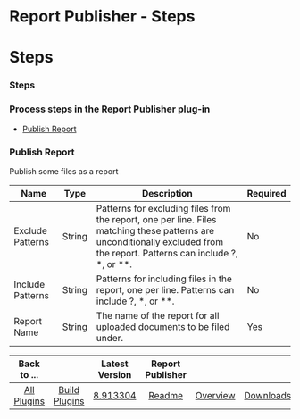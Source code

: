 
Report Publisher - Steps
========================

# Steps


### Steps




### Process steps in the Report Publisher plug-in

* [Publish Report](#publish_report)


### Publish Report

Publish some files as a report


| Name | Type | Description | Required |
| --- | --- | --- | --- |
| Exclude Patterns | String | Patterns for excluding files from the report, one per line. Files matching these patterns are unconditionally excluded from the report. Patterns can include ?, \*, or \*\*. | No |
| Include Patterns | String | Patterns for including files in the report, one per line. Patterns can include ?, \*, or \*\*. | No |
| Report Name | String | The name of the report for all uploaded documents to be filed under. | Yes |



|Back to ...||Latest Version|Report Publisher |||
| :---: | :---: | :---: | :---: | :---: | :---: |
|[All Plugins](../../index.md)|[Build Plugins](../README.md)|[8.913304](https://raw.githubusercontent.com/UrbanCode/IBM-UCB-PLUGINS/main/files/ReportPublisher/Report-Publisher-8.913304.zip)|[Readme](README.md)|[Overview](overview.md)|[Downloads](downloads.md)|
